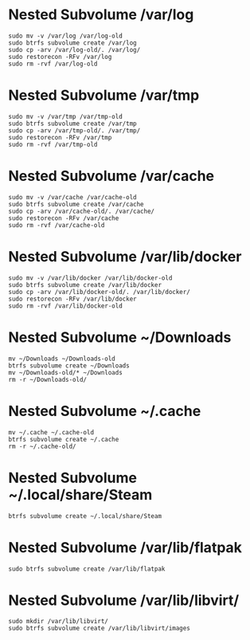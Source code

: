 # Nested Subvolume /var/log
    sudo mv -v /var/log /var/log-old
    sudo btrfs subvolume create /var/log
    sudo cp -arv /var/log-old/. /var/log/
    sudo restorecon -RFv /var/log
    sudo rm -rvf /var/log-old

# Nested Subvolume /var/tmp
    sudo mv -v /var/tmp /var/tmp-old
    sudo btrfs subvolume create /var/tmp
    sudo cp -arv /var/tmp-old/. /var/tmp/
    sudo restorecon -RFv /var/tmp
    sudo rm -rvf /var/tmp-old

# Nested Subvolume /var/cache
    sudo mv -v /var/cache /var/cache-old
    sudo btrfs subvolume create /var/cache
    sudo cp -arv /var/cache-old/. /var/cache/
    sudo restorecon -RFv /var/cache
    sudo rm -rvf /var/cache-old

# Nested Subvolume /var/lib/docker
    sudo mv -v /var/lib/docker /var/lib/docker-old
    sudo btrfs subvolume create /var/lib/docker
    sudo cp -arv /var/lib/docker-old/. /var/lib/docker/
    sudo restorecon -RFv /var/lib/docker
    sudo rm -rvf /var/lib/docker-old

# Nested Subvolume ~/Downloads
    mv ~/Downloads ~/Downloads-old
    btrfs subvolume create ~/Downloads
    mv ~/Downloads-old/* ~/Downloads
    rm -r ~/Downloads-old/

# Nested Subvolume ~/.cache
    mv ~/.cache ~/.cache-old
    btrfs subvolume create ~/.cache
    rm -r ~/.cache-old/

# Nested Subvolume ~/.local/share/Steam
    btrfs subvolume create ~/.local/share/Steam

# Nested Subvolume /var/lib/flatpak
    sudo btrfs subvolume create /var/lib/flatpak

# Nested Subvolume /var/lib/libvirt/
    sudo mkdir /var/lib/libvirt/
    sudo btrfs subvolume create /var/lib/libvirt/images
